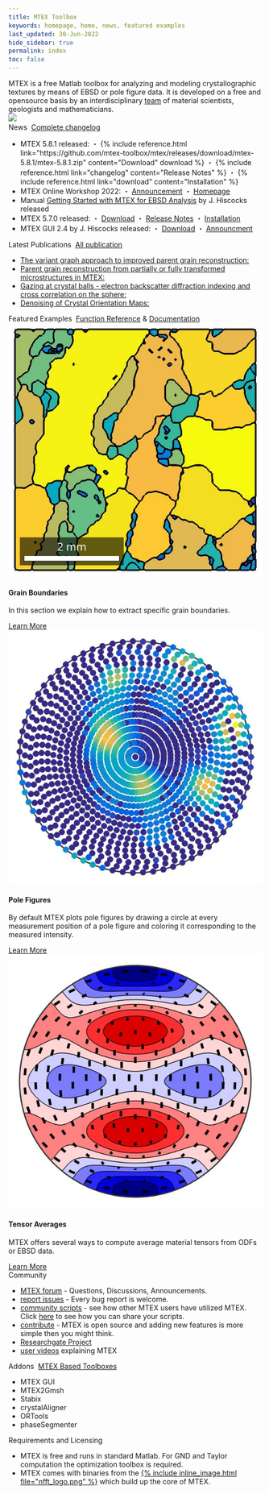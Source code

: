 ```yaml
---
title: MTEX Toolbox
keywords: homepage, home, news, featured examples
last_updated: 30-Jun-2022
hide_sidebar: true
permalink: index
toc: false
---
```


<div id="grid-requirements-licensing" class="row">
    <div class="col-md-12">
        <div class="panel panel-default">
            <div class="panel-body">
                MTEX is a free Matlab toolbox for analyzing and modeling crystallographic textures by means of EBSD or pole figure data. It is developed on a free and opensource basis by an interdisciplinary <a href="people">team</a> of material scientists,
                geologists and mathematicians.
                <br>
                <img src="https://visitor-badge.laobi.icu/badge?page_id=MTEXHomePage&right_color=%23149983&query_only">
                <!-- <img src="https://visitor-badge.laobi.icu/badge?page_id=MTEXHomePage&right_color=%23149983"> -->
            </div>
        </div>
    </div>
</div>

<div id="grid-news-paper" class="row">
    <div class="col-md-6">
        <div class="panel panel-default">
            <div class="panel-heading">
                News
                <i class="fa fa-angle-double-right"></i>&nbsp;<a href="changelog">Complete changelog</a>
            </div>
            <div class="panel-body">
                <ul>
                    <li>
                        MTEX 5.8.1 released:
                        ・ {% include reference.html link="https://github.com/mtex-toolbox/mtex/releases/download/mtex-5.8.1/mtex-5.8.1.zip" content="Download" download %}
                        ・ {% include reference.html link="changelog" content="Release Notes" %}
                        ・ {% include reference.html link="download" content="Installation" %}
                    </li>
                    <li>
                        MTEX Online Workshop 2022:
                        ・ <a href="https://github.com/mtex-toolbox/mtex/discussions/1314" target="_blank">Announcement</a>
                        ・ <a href="workshop22?">Homepage</a>
                    </li>
                    <li>
                        Manual <a href="https://www.researchgate.net/publication/353330126_Getting_Started_with_MTEX_for_EBSD_analysis_Rev6" target="_blank">Getting Started with MTEX for EBSD Analysis</a> by J. Hiscocks released
                    </li>
                    <li>
                        MTEX 5.7.0 released:
                        ・ <a href="https://github.com/mtex-toolbox/mtex/releases/download/mtex-5.7.0/mtex-5.7.0.zip" download>Download</a>
                        ・ <a href="changelog">Release Notes</a>
                        ・ <a href="download">Installation</a>
                    </li>
                    <li>
                        MTEX GUI 2.4 by J. Hiscocks released:
                        ・ <a href="https://www.researchgate.net/profile/Jessica_Hiscocks/publication/341722714_MTEX_GUI_3pt4-_An_updated_graphical_interface_for_MTEX/data/5ed1b00e299bf1c67d274ede/MTEX-GUI-3pt4.zip" download>Download</a>
                        ・ <a href="https://www.researchgate.net/publication/341722714_MTEX_GUI_3pt4-_An_updated_graphical_interface_for_MTEX" target="_blank">Announcment</a>
                    </li>
                </ul>
            </div>
        </div>
    </div>
    <div class="col-md-6">
        <div class="panel panel-default">
            <div class="panel-heading">
                Latest Publications
                <i class="fa fa-angle-double-right"></i>&nbsp;<a href="publications">All publication</a>
            </div>
            <div class="panel-body">
                <ul>
                    <li>
                        <a href="https://arxiv.org/pdf/2201.02103.pdf" target="_blank">
                            The variant graph approach to improved parent grain reconstruction:
                        </a>
                    </li>
                    <li>
                        <a href="https://www-user.tu-chemnitz.de/~rahi/paper/parentGrain.pdf" target="_blank">
                            Parent grain reconstruction from partially or fully transformed microstructures in MTEX:
                        </a>
                    </li>
                    <li>
                        <a href="https://www-user.tu-chemnitz.de/~rahi/paper/gazingAtCrystalBalls.pdf" target="_blank">
                            Gazing at crystal balls - electron backscatter diffraction indexing and cross correlation on the sphere:
                        </a>
                    </li>
                    <li>
                        <a href="https://www-user.tu-chemnitz.de/~rahi/paper/denoising.pdf" target="_blank">
                            Denoising of Crystal Orientation Maps:
                        </a>
                    </li>
                </ul>
            </div>
        </div>
    </div>
</div>

<div id="grid-requirements-licensing" class="row">
    <div class="col-md-12">
        <div class="panel panel-default">
            <div class="panel-heading">
                Featured Examples
                <i class="fa fa-angle-double-right"></i>&nbsp;<a href="function_reference">Function&nbsp;Reference</a>&nbsp;&amp;&nbsp;<a href="documentation">Documentation</a>
            </div>
        </div>
    </div>
</div>
<div class="row">
    <div class="col-md-4">
        <div class="panel panel-default text-center">
            <div class="panel-heading">
                <img src="images/featured-examples_GrainBoundaries.jpg">
            </div>
            <div class="panel-body">
                <h4>Grain Boundaries</h4>
                <p>In this section we explain how to extract specific grain boundaries.</p>
                <a href="BoundarySelect.html" class="btn btn-primary">Learn More</a>
            </div>
        </div>
    </div>
    <div class="col-md-4">
        <div class="panel panel-default text-center">
            <div class="panel-heading">
                <img src="images/featured-examples_PoleFigures.jpg">
            </div>
            <div class="panel-body">
                <h4>Pole Figures</h4>
                <p>By default MTEX plots pole figures by drawing a circle at every measurement position of a pole figure and coloring it corresponding to the measured intensity.</p>
                <a href="PoleFigurePlot.html" class="btn btn-primary">Learn More</a>
            </div>
        </div>
    </div>
    <div class="col-md-4">
        <div class="panel panel-default text-center">
            <div class="panel-heading">
                <img src="images/featured-examples_TensorAverages.jpg">
            </div>
            <div class="panel-body">
                <h4>Tensor Averages</h4>
                <p>MTEX offers several ways to compute average material tensors from ODFs or EBSD data.</p>
                <a href="TensorAverage.html" class="btn btn-primary">Learn More</a>
            </div>
        </div>
    </div>
</div>

<div id="grid-community-addons" class="row">
    <div class="col-md-6">
        <div class="panel panel-default">
            <div class="panel-heading">Community</div>
            <div class="panel-body">
                <ul>
                    <li><a href="https://github.com/mtex-toolbox/mtex/discussions" target="_blank">MTEX forum</a> - Questions, Discussions, Announcements.</li>
                    <li><a href="https://github.com/mtex-toolbox/mtex/issues" target="_blank">report issues</a> - Every bug report is welcome.</li>
                    <li><a href="https://gist.github.com/search?q=%23mtexScript&s=updated&o=desc" target="_blank">community scripts</a> - see how other MTEX users have utilized MTEX. Click <a href="scripts">here</a> to see how you can share your scripts.</li>
                    <li><a href="https://github.com/mtex-toolbox/mtex" target="_blank">contribute</a> - MTEX is open source and adding new features is more simple then you might think.</li>
                    <li><a href="https://www.researchgate.net/project/MTEX-free-crystallographic-texture-analysis-software" target="_blank">Researchgate Project</a></li>
                    <li><a href="videos">user videos</a> explaining MTEX</li>
                </ul>
            </div>
        </div>
    </div>
    <div class="col-md-6">
        <div class="panel panel-default">
            <div class="panel-heading">
                Addons
                <i class="fa fa-angle-double-right"></i>&nbsp;<a href="addons">MTEX Based Toolboxes</a>
            </div>
            <div class="panel-body">
                <ul>
                    <li>MTEX GUI</li>
                    <li>MTEX2Gmsh</li>
                    <li>Stabix</li>
                    <li>crystalAligner</li>
                    <li>ORTools</li>
                    <li>phaseSegmenter</li>
                </ul>
            </div>
        </div>
    </div>
</div>

<div id="grid-requirements-licensing" class="row">
    <div class="col-md-12">
        <div class="panel panel-default">
            <div class="panel-heading">Requirements and Licensing</div>
            <div class="panel-body">
                <ul>
                    <li>MTEX is free and runs in standard Matlab. For GND and Taylor computation the optimization toolbox is required.</li>
                    <li>MTEX comes with binaries from the <a href="https://www-user.tu-chemnitz.de/~potts/nfft/" target="_blank">{% include inline_image.html file="nfft_logo.png" %}</a> which build up the core of MTEX.
                        <!-- Read[here]() for more details how fast Fourier transforms on the sphere and in the orientation space speed up texture computations. -->
                    </li>
                </ul>
            </div>
        </div>
    </div>
</div>
